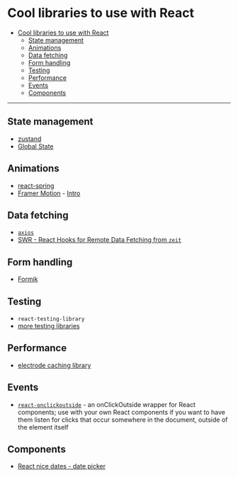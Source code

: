 # Cool libraries to use with React

- [Cool libraries to use with React](#cool-libraries-to-use-with-react)
  - [State management](#state-management)
  - [Animations](#animations)
  - [Data fetching](#data-fetching)
  - [Form handling](#form-handling)
  - [Testing](#testing)
  - [Performance](#performance)
  - [Events](#events)
  - [Components](#components)

---

## State management

* [zustand](https://github.com/react-spring/zustand)
* [Global State](https://react.christmas/2019/7)


## Animations

* [react-spring](https://www.react-spring.io/)
* [Framer Motion](https://www.framer.com/motion/) - [Intro](https://react.christmas/2019/3)


## Data fetching

* [`axios`](../api/axios.md)
* [SWR - React Hooks for Remote Data Fetching from `zeit`](https://swr.now.sh/)


## Form handling

* [Formik](https://github.com/jaredpalmer/formik)


## Testing

* `react-testing-library`
* [more testing libraries](react/../testing-libraries.md)


## Performance   

* [electrode caching library](https://github.com/electrode-io/electrode-react-ssr-caching)


## Events

* [`react-onclickoutside`](https://github.com/Pomax/react-onclickoutside) - an onClickOutside wrapper for React components; use with your own React components if you want to have them listen for clicks that occur somewhere in the document, outside of the element itself


## Components

* [React nice dates - date picker](https://reactnicedates.hernansartorio.com/)
